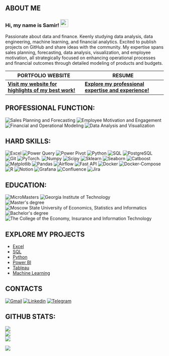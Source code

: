 ## ABOUT ME
 ### Hi, my name is Samir! <img src="https://media.giphy.com/media/hvRJCLFzcasrR4ia7z/giphy.gif" width="25px">

Passionate about data and finance. Keenly studying data analysis, data engineering, machine learning, and financial analytics. 
Excited to publish projects on GitHub and share ideas with the community. My expertise spans sales planning, forecasting, data analysis, visualization, and employee motivation, all strategically focused on enhancing operational processes and financial outcomes through detailed modeling of products and budgets.

|PORTFOLIO WEBSITE|RESUME|
|-----------------------------------------------------------------------------------------------------|---------------------------------------------------------------------------------------------------------------------------------|
|[**Visit my website for highlights of my best work!**](https://mavenanalytics.io/profile/samiralikperov)|[**Explore my professional expertise and experience!**](https://docs.google.com/document/d/1BEL5l5ZnlTdJc5OKiuH1SkiMQf6hS6HRAZUZvlrRANM/edit)|

## PROFESSIONAL FUNCTION:
  ![Sales Planning and Forecasting](https://img.shields.io/badge/-Sales_Planning_and_Forecasting-090909?style=for-the-badge&logo=Sales_Planning_and_Forecasting)
  ![Employee Motivation and Engagement](https://img.shields.io/badge/-Employee_Motivation_and_Engagement-090909?style=for-the-badge&logo=Employee_Motivation_and_Engagement)
  ![Financial and Operational Modeling](https://img.shields.io/badge/-Financial_and_Operational_Modeling-090909?style=for-the-badge&logo=Financial_and_Operational_Modeling)
  ![Data Analysis and Visualization](https://img.shields.io/badge/-Data_Analysis_and_Visualization-090909?style=for-the-badge&logo=Data_Analysis_and_Visualization)

##  HARD SKILLS:
![Excel](https://img.shields.io/badge/-Excel-090909?style=for-the-badge&logo=Excel) ![Power Query](https://img.shields.io/badge/-Power_Query-090909?style=for-the-badge&logo=Power_Query) ![Power Pivot](https://img.shields.io/badge/-Power_Pivot-090909?style=for-the-badge&logo=Microsoft-Excel) ![Python](https://img.shields.io/badge/-Python-090909?style=for-the-badge&logo=python) ![SQL](https://img.shields.io/badge/-SQL-090909?style=for-the-badge&logo=mySql) ![PostgreSQL](https://img.shields.io/badge/-PostgreSQL-090909?style=for-the-badge&logo=PostgreSQL) ![Git](https://img.shields.io/badge/-Git-090909?style=for-the-badge&logo=Git) ![PyTorch.](https://img.shields.io/badge/-PyTorch-090909?style=for-the-badge&logo=PyTorch) ![Numpy](https://img.shields.io/badge/-Numpy-090909?style=for-the-badge&logo=Numpy) ![Scipy](https://img.shields.io/badge/-Scipy-090909?style=for-the-badge&logo=Scipy) ![Sklearn](https://img.shields.io/badge/-Sklearn-090909?style=for-the-badge&logo=SQLAlchemy) ![Seaborn](https://img.shields.io/badge/-Seaborn-090909?style=for-the-badge&logo=Seaborn) ![Catboost](https://img.shields.io/badge/-Catboost-090909?style=for-the-badge&logo=Catboost) ![Matplotlib](https://img.shields.io/badge/-Matplotlib-090909?style=for-the-badge&logo=Matplotlib) ![Pandas](https://img.shields.io/badge/-Pandas-090909?style=for-the-badge&logo=Pandas,) ![Airflow](https://img.shields.io/badge/-Airflow-090909?style=for-the-badge&logo=Airflow) ![Fast API](https://img.shields.io/badge/-Fast_API-090909?style=for-the-badge&logo=Fast_API) ![Docker](https://img.shields.io/badge/-Docker-090909?style=for-the-badge&logo=Docker) ![Docker-Compose](https://img.shields.io/badge/-Docker_Compose-090909?style=for-the-badge&logo=Docker) ![R](https://img.shields.io/badge/-R-090909?style=for-the-badge&logo=R)
![Notion](https://img.shields.io/badge/-Notion-090909?style=for-the-badge&logo=Notion) ![Grafana](https://img.shields.io/badge/-Grafana-090909?style=for-the-badge&logo=Grafana) ![Confluence](https://img.shields.io/badge/-Confluence-090909?style=for-the-badge&logo=Confluence) ![Jira](https://img.shields.io/badge/-Jira-090909?style=for-the-badge&logo=Jira)


##  EDUCATION:
![MicroMasters](https://img.shields.io/badge/-MicroMasters_-090909?style=for-the-badge&logo=MicroMasters) ![Georgia Institute of Technology](https://img.shields.io/badge/-Georgia_Institute_of_Technology_-090909?style=for-the-badge&logo=Georgia_Institute_of_Technology)  
![Master's degree](https://img.shields.io/badge/-Master's_degree-090909?style=for-the-badge&logo=Master's_degree)![Moscow State University of Economics, Statistics and Informatics](https://img.shields.io/badge/-Moscow%20State%20University%20of%20Economics%2C%20Statistics%20and%20Informatics-090909?style=for-the-badge&logo=university)  
![Bachelor's degree](https://img.shields.io/badge/-Bachelor's_degree-090909?style=for-the-badge&logo=Bachelor's_degree) ![The College of the Economy, Insurance and Information Technology](https://img.shields.io/badge/-The%20College%20of%20the%20Economy%2C%20Insurance%20and%20Information%20Technology-090909?style=for-the-badge&logo=university)  


## EXPLORE MY PROJECTS

- [Excel](https://github.com/samiralikperov/excel-portfolio)
- [SQL](https://github.com/samiralikperov/sql-portfolio)
- [Python](https://github.com/samiralikperov/python-portfolio)
- [Power BI](https://github.com/samiralikperov/powerbi-portfolio)
- [Tableau](https://github.com/samiralikperov/tableau-portfolio)
- [Machine Learning](https://github.com/samiralikperov/ml-portfolio)


## CONTACTS
[![Gmail](https://img.shields.io/badge/-Gmail-090909?style=for-the-badge&logo=Gmail)](alikperov.samir.nyc@gmail.com) [![Linkedin](https://img.shields.io/badge/-Linkedin-090909?style=for-the-badge&logo=Linkedin)](https://www.linkedin.com/in/samiralikperov/) [![Telegram](https://img.shields.io/badge/-Telegram-090909?style=for-the-badge&logo=Telegram)](https://t.me/samirtrillioner)


## GITHUB STATS:
![](https://github-readme-stats.vercel.app/api?username=samiralikperov&theme=dark&hide_border=false&include_all_commits=true&count_private=true)<br/>
![](https://github-readme-streak-stats.herokuapp.com/?user=samiralikperov&theme=dark&hide_border=false)<br/>
![](https://github-readme-stats.vercel.app/api/top-langs/?username=samiralikperov&theme=dark&hide_border=false&include_all_commits=true&count_private=true&layout=compact)


[![](https://visitcount.itsvg.in/api?id=samiralikperov&label=Profile%20Views&color=12&icon=5&pretty=false)](https://visitcount.itsvg.in)
